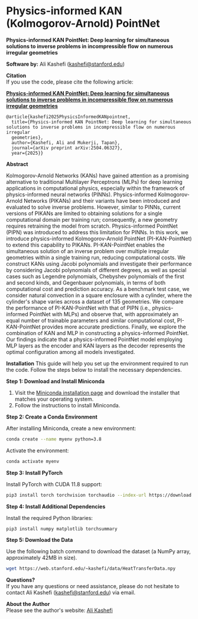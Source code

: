 # Physics-informed KAN (Kolmogorov-Arnold) PointNet

**Physics-informed KAN PointNet: Deep learning for simultaneous solutions to inverse problems in incompressible flow on numerous irregular geometries**

**Software by:** Ali Kashefi (kashefi@stanford.edu) 

**Citation** <br>
If you use the code, please cite the following article: <br>

**[Physics-informed KAN PointNet: Deep learning for simultaneous solutions to inverse problems in incompressible flow on numerous irregular geometries](https://arxiv.org/abs/2504.06327)**

    @article{kashefi2025PhysicsInformedKANpointnet,
      title={Physics-informed KAN PointNet: Deep learning for simultaneous solutions to inverse problems in incompressible flow on numerous irregular 
      geometries},
      author={Kashefi, Ali and Mukerji, Tapan},
      journal={arXiv preprint arXiv:2504.06327},
      year={2025}}

**Abstract** <be>

Kolmogorov-Arnold Networks (KANs) have gained attention as a promising alternative to traditional Multilayer Perceptrons (MLPs) for deep learning applications in computational physics, especially within the framework of physics-informed neural networks (PINNs). Physics-informed Kolmogorov-Arnold Networks (PIKANs) and their variants have been introduced and evaluated to solve inverse problems. However, similar to PINNs, current versions of PIKANs are limited to obtaining solutions for a single computational domain per training run; consequently, a new geometry requires retraining the model from scratch. Physics-informed PointNet (PIPN) was introduced to address this limitation for PINNs. In this work, we introduce physics-informed Kolmogorov-Arnold PointNet (PI-KAN-PointNet) to extend this capability to PIKANs. PI-KAN-PointNet enables the simultaneous solution of an inverse problem over multiple irregular geometries within a single training run, reducing computational costs. We construct KANs using Jacobi polynomials and investigate their performance by considering Jacobi polynomials of different degrees, as well as special cases such as Legendre polynomials, Chebyshev polynomials of the first and second kinds, and Gegenbauer polynomials, in terms of both computational cost and prediction accuracy. As a benchmark test case, we consider natural convection in a square enclosure with a cylinder, where the cylinder's shape varies across a dataset of 135 geometries. We compare the performance of PI-KAN-PointNet with that of PIPN (i.e., physics-informed PointNet with MLPs) and observe that, with approximately an equal number of trainable parameters and similar computational cost, PI-KAN-PointNet provides more accurate predictions. Finally, we explore the combination of KAN and MLP in constructing a physics-informed PointNet. Our findings indicate that a physics-informed PointNet model employing MLP layers as the encoder and KAN layers as the decoder represents the optimal configuration among all models investigated.

**Installation** <be>
This guide will help you set up the environment required to run the code. Follow the steps below to install the necessary dependencies.

**Step 1: Download and Install Miniconda**

1. Visit the [Miniconda installation page](https://docs.conda.io/en/latest/miniconda.html) and download the installer that matches your operating system.
2. Follow the instructions to install Miniconda.

**Step 2: Create a Conda Environment**

After installing Miniconda, create a new environment:

```bash
conda create --name myenv python=3.8
```

Activate the environment:

```bash
conda activate myenv
```

**Step 3: Install PyTorch**

Install PyTorch with CUDA 11.8 support:

```bash
pip3 install torch torchvision torchaudio --index-url https://download.pytorch.org/whl/cu118
```

**Step 4: Install Additional Dependencies**

Install the required Python libraries:

```bash
pip3 install numpy matplotlib torchsummary
```

**Step 5: Download the Data** <be>

Use the following batch command to download the dataset (a NumPy array, approximately 42MB in size).

```bash
wget https://web.stanford.edu/~kashefi/data/HeatTransferData.npy
```

**Questions?** <br>
If you have any questions or need assistance, please do not hesitate to contact Ali Kashefi (kashefi@stanford.edu) via email. 

**About the Author** <br>
Please see the author's website: [Ali Kashefi](https://web.stanford.edu/~kashefi/) 

